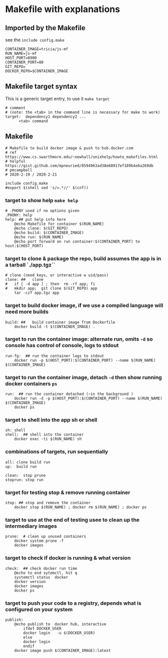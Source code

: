 # Makefile with explanations
## Imported by the Makefile 
see the `include config.make`

```
CONTAINER_IMAGE=tricia/js-mf
RUN_NAME=js-mf
HOST_PORT=8900
CONTAINER_PORT=80
GIT_REPO=
DOCKER_REPO=$CONTAINER_IMAGE
```
## Makefile target syntax 
This is a generic target entry, to use it `make target`
```
# comment
# (note: the <tab> in the command line is necessary for make to work) 
target:  dependency1 dependency2 ...
      <tab> command
```
## Makefile

```
# Makefile to build docker image & push to hub.docker.com
# ref https://www.cs.swarthmore.edu/~newhall/unixhelp/howto_makefiles.html
# helpful https://gist.github.com/mpneuried/0594963ad38e68917ef189b4e6a269db
# pmcampbell
# 2020-2-19 / 2020-2-21

include config.make
#export $(shell sed 's/=.*//' $(cnf))
```
### target to show help `make help`
```
# .PHONY used if no options given
.PHONY: help
help: ## put help info here
	@echo Makefile for container $(RUN_NAME) 
	@echo clone: $(GIT_REPO)
	@echo build: $(CONTAINER_IMAGE) 
	@echo run: $(RUN_NAME)
	@echo port forward on run container:$(CONTAINER_PORT) to host:$(HOST_PORT)	
```
### target  to clone & package the repo, build assumes the app is in a tarball `./app.tgz``

```
# clone (need keys, or interactive w uid/pass)
clone: ## 	clone
#	if [ -d app ] ; then  rm -rf app; fi
#	mkdir app;  git clone $(GIT_REPO) app
	tar -czf app.tgz app
```
### target to build docker image, if we use a compiled language will need more builds
``` 
build: ##   build container image from Dockerfile
	docker build -t $(CONTAINER_IMAGE) . 
```
### target to run the container image: alternate run, omits `-d`  so console has control of console, logs to stdout
```
run-fg:  ## run the container logs to stdout
	docker run -p $(HOST_PORT):$(CONTAINER_PORT) --name $(RUN_NAME)  $(CONTAINER_IMAGE)
```
### target to run the container image, detach `-d` then show running docker containers `ps`
```
run:  ## run the container detached (~in the background )
	docker run -d -p $(HOST_PORT):$(CONTAINER_PORT) --name $(RUN_NAME)  $(CONTAINER_IMAGE)
	docker ps 
```
### target to shell into the app sh or shell
```
sh:	shell
shell:  ## shell into the container
	docker exec -ti $(RUN_NAME) sh
```
### combinations of targets, run sequentially
```
all: clone build run
up:  build run

clean:  stop prune
stoprun: stop run
```
### target for testing stop & remove running container
```
stop: ## stop and remove the container
	docker stop $(RUN_NAME) ; docker rm $(RUN_NAME) ; docker ps
```
### target to use at the end of testing usee to clean up the intermediary images
```
prune:  # clean up unused containers
	docker system prune -f
	docker images
```
### target to check if docker is running & what version
```
check:  ## check docker run time
	@echo to end sytemctl, hit q
	systemctl status  docker
	docker version
	docker images
	docker ps
```
### target to push your code to a registry, depends what is configured on your system
```
publish:   
	@echo publish to  docker hub, interactive 
        ifdef DOCKER_USER
		docker login   -u $(DOCKER_USER)
        else
		docker login 
        endif
	docker image push $(CONTAINER_IMAGE):latest
```
